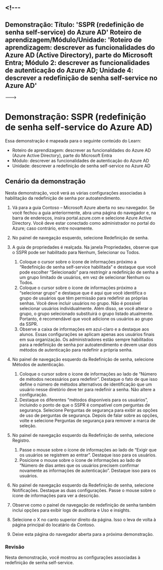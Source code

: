 <a name="---"></a><!---
---
Demonstração: Título: 'SSPR (redefinição de senha self-service) do Azure AD' Roteiro de aprendizagem/Módulo/Unidade: 'Roteiro de aprendizagem: descrever as funcionalidades do Azure AD (Active Directory), parte do Microsoft Entra; Módulo 2: descrever as funcionalidades de autenticação do Azure AD; Unidade 4: descrever a redefinição de senha self-service no Azure AD'
---
--->

# <a name="demo-azure-ad-self-service-password-reset-sspr"></a>Demonstração: SSPR (redefinição de senha self-service do Azure AD)

Essa demonstração é mapeada para o seguinte conteúdo do Learn:

- Roteiro de aprendizagem: descrever as funcionalidades do Azure AD (Azure Active Directory), parte do Microsoft Entra
- Módulo: descrever as funcionalidades de autenticação do Azure AD
- Unidade: descrever a redefinição de senha self-service no Azure AD

## <a name="demo-scenario"></a>Cenário da demonstração

Nesta demonstração, você verá as várias configurações associadas à habilitação da redefinição de senha por autoatendimento.

1. Vá para a guia Contoso – Microsoft Azure aberta no seu navegador. Se você fechou a guia anteriormente, abra uma página do navegador e, na barra de endereços, insira portal.azure.com e selecione Azure Active Directory. Você deve estar conectado como administrador no portal do Azure; caso contrário, entre novamente.

1. No painel de navegação esquerdo, selecione Redefinição de senha.

1. A guia de propriedades é realçada.  Na janela Propriedades, observe que o SSPR pode ser habilitado para Nenhum, Selecionar ou Todos.
    1. Coloque o cursor sobre o ícone de informações próximo a “Redefinição de senha self-service habilitada” e destaque que você pode escolher “Selecionado” para restringir a redefinição de senha a um grupo limitado de usuários, em vez de selecionar Nenhum ou Todos.
    1. Coloque o cursor sobre o ícone de informações próximo a “selecionar grupo” e destaque que é aqui que você identifica o grupo de usuários que têm permissão para redefinir as próprias senhas.   Você deve incluir usuários no grupo. Não é possível selecionar usuários individualmente.  Além disso, se você alterar o grupo, o grupo selecionado substituirá o grupo listado atualmente.  Portanto, é recomendável que você adicione os usuários ao grupo da SSPR.
    1. Observe a caixa de informações em azul-claro e a destaque aos alunos. Essas configurações se aplicam apenas aos usuários finais em sua organização. Os administradores estão sempre habilitados para a redefinição de senha por autoatendimento e devem usar dois métodos de autenticação para redefinir a própria senha.

1. No painel de navegação esquerdo da Redefinição de senha, selecione Métodos de autenticação.
    1. Coloque o cursor sobre o ícone de informações ao lado de “Número de métodos necessários para redefinir”.  Destaque o fato de que isso define o número de métodos alternativos de identificação que um usuário nesse diretório deve ter para redefinir a senha.   Não altere a configuração.
    1. Destaque os diferentes “métodos disponíveis para os usuários”, incluindo o ponto de que o SSPR é compatível com perguntas de segurança. Selecione Perguntas de segurança para exibir as opções de uso de perguntas de segurança. Depois de falar sobre as opções, volte e selecione Perguntas de segurança para remover a marca de seleção.

1. No painel de navegação esquerdo da Redefinição de senha, selecione Registro.
    1. Passe o mouse sobre o ícone de informações ao lado de “Exigir que os usuários se registrem ao entrar”.   Destaque isso para os usuários.  
    1. Posicione o mouse sobre o ícone de informações ao lado de “Número de dias antes que os usuários precisem confirmar novamente as informações de autenticação”.   Destaque isso para os usuários.  

1. No painel de navegação esquerdo da Redefinição de senha, selecione Notificações.  Destaque as duas configurações. Passe o mouse sobre o ícone de informações para ver a descrição.

1. Observe como o painel de navegação de redefinição de senha também inclui opções para exibir logs de auditoria e Uso e insights.

1. Selecione o X no canto superior direito da página. Isso o leva de volta à página principal do locatário da Contoso.

1. Deixe esta página do navegador aberta para a próxima demonstração.

### <a name="review"></a>Revisão

Nesta demonstração, você mostrou as configurações associadas à redefinição de senha self-service.
